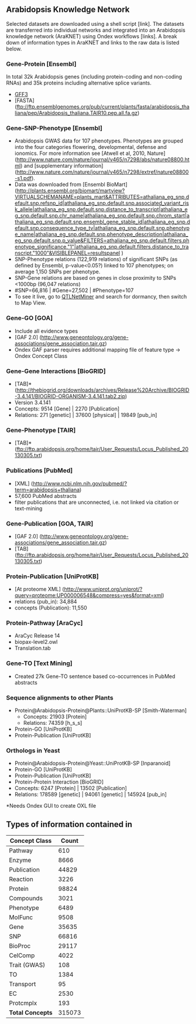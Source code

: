 ## Arabidopsis Knowledge Network
Selected datasets are downloaded using a shell script [link]. The datasets are transferred into individual networks and integrated into an Arabidopsis knowledge network (AraKNET) using Ondex workflows [links]. A break down of information types in AraKNET and links to the raw data is listed below.

### Gene-Protein [Ensembl]
In total 32k Arabidopsis genes (including protein-coding and non-coding RNAs) and 35k proteins including alternative splice variants.
* [GFF3](ftp://ftp.ensemblgenomes.org/pub/current/plants/gff3/arabidopsis_thaliana/Arabidopsis_thaliana.TAIR10.32.gff3.gz)
* [FASTA] (ftp://ftp.ensemblgenomes.org/pub/current/plants/fasta/arabidopsis_thaliana/pep/Arabidopsis_thaliana.TAIR10.pep.all.fa.gz)

### Gene-SNP-Phenotype [Ensembl]
* Arabidopsis GWAS data for 107 phenotypes. Phenotypes are grouped into the four categories flowering, developmental, defense and ionomics. For more information see [Atwell et al, 2010, Nature] (http://www.nature.com/nature/journal/v465/n7298/abs/nature08800.html) and [supplementary information] (http://www.nature.com/nature/journal/v465/n7298/extref/nature08800-s1.pdf).
* Data was downloaded from [Ensembl BioMart] (http://plants.ensembl.org/biomart/martview?VIRTUALSCHEMANAME=plants_mart&ATTRIBUTES=athaliana_eg_snp.default.snp.refsnp_id|athaliana_eg_snp.default.snp.associated_variant_risk_allele|athaliana_eg_snp.default.snp.distance_to_transcript|athaliana_eg_snp.default.snp.chr_name|athaliana_eg_snp.default.snp.chrom_start|athaliana_eg_snp.default.snp.ensembl_gene_stable_id|athaliana_eg_snp.default.snp.consequence_type_tv|athaliana_eg_snp.default.snp.phenotype_name|athaliana_eg_snp.default.snp.phenotype_description|athaliana_eg_snp.default.snp.p_value&FILTERS=athaliana_eg_snp.default.filters.phenotype_significance."1"|athaliana_eg_snp.default.filters.distance_to_transcript."1000"&VISIBLEPANEL=resultspanel
)
* SNP-Phenotype relations (122,919 relations) of significant SNPs (as defined by Ensembl, p-value<0.05?) linked to 107 phenotypes; on average 1,150 SNPs per phenotype.
* SNP-Gene relations are based on genes in close proximity to SNPs <1000bp (96,047 relations)
* #SNP=66,816 | #Gene=27,502 | #Phenotype=107
* To see it live, go to [QTLNetMiner](https://ondex.rothamsted.ac.uk/QTLNetMinerArabidopsis/) and search for dormancy, then switch to Map View.

### Gene-GO [GOA]
* Include all evidence types
* [GAF 2.0] (http://www.geneontology.org/gene-associations/gene_association.tair.gz)
* Ondex GAF parser requires additional mapping file of feature type -> Ondex Concept Class


### Gene-Gene Interactions [BioGRID]
* [TAB]* (http://thebiogrid.org/downloads/archives/Release%20Archive/BIOGRID-3.4.141/BIOGRID-ORGANISM-3.4.141.tab2.zip)
* Version 3.4.141
* Concepts: 9514 [Gene] | 2270 [Publication]
* Relations: 271 [genetic] | 37600 [physical] | 19849 [pub_in]

### Gene-Phenotype [TAIR]
* [TAB]* (ftp://ftp.arabidopsis.org/home/tair/User_Requests/Locus_Published_20130305.txt)

### Publications [PubMed]
* [XML] (http://www.ncbi.nlm.nih.gov/pubmed/?term=arabidopsis+thaliana)
* 57,600 PubMed abstracts
* filter publications that are unconnected, i.e. not linked via citation or text-mining

### Gene-Publication [GOA, TAIR]
* [GAF 2.0] (http://www.geneontology.org/gene-associations/gene_association.tair.gz)
* [TAB] (ftp://ftp.arabidopsis.org/home/tair/User_Requests/Locus_Published_20130305.txt)

### Protein-Publication [UniProtKB]
* [At proteome XML] (http://www.uniprot.org/uniprot/?query=proteome:UP000006548&compress=yes&format=xml)
* relations (pub_in): 34,884
* concepts (Publication): 11,550

### Protein-Pathway [AraCyc]
* AraCyc Release 14
* biopax-level2.owl
* Translation.tab

### Gene-TO [Text Mining]
* Created 27k Gene-TO sentence based co-occurrences in PubMed abstracts

### Sequence alignments to other Plants
* Protein@Arabidopsis-Protein@Plants::UniProtKB-SP [Smith-Waterman]
  * Concepts: 21903 [Protein]
  * Relations: 74359 [h_s_s]
*  Protein-GO [UniProtKB]
*  Protein-Publication [UniProtKB]

### Orthologs in Yeast
*  Protein@Arabidopsis-Protein@Yeast::UniProtKB-SP [Inparanoid]
*  Protein-GO [UniProtKB]
*  Protein-Publication [UniProtKB]
*  Protein-Protein Interaction [BioGRID]
  * Concepts: 6247 [Protein] | 13502 [Publication]
  * Relations: 178589 [genetic] | 94061 [genetic] | 145924 [pub_in]


*Needs Ondex GUI to create OXL file


## Types of information contained in


Concept Class | Count
--------------|------
Pathway | 610
Enzyme	| 8666
Publication | 44829
Reaction | 3226
Protein	| 98824
Compounds | 3021
Phenotype | 6489
MolFunc	| 9508
Gene | 35635
SNP | 66816
BioProc	| 29117
CelComp	| 4022
Trait (GWAS) | 108
TO | 1384
Transport | 95
EC | 2530
Protcmplx | 193
**Total Concepts** | 315073
